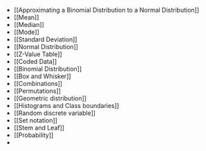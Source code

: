 - [[Approximating a Binomial Distribution to a Normal Distribution]]
- [[Mean]]
- [[Median]]
- [[Mode]]
- [[Standard Deviation]]
- [[Normal Distribution]]
- [[Z-Value Table]]
- [[Coded Data]]
- [[Binomial Distribution]]
- [[Box and Whisker]]
- [[Combinations]]
- [[Permutations]]
- [[Geometric distribution]]
- [[Histograms and Class boundaries]]
- [[Random discrete variable]]
- [[Set notation]]
- [[Stem and Leaf]]
- [[Probability]]
- 